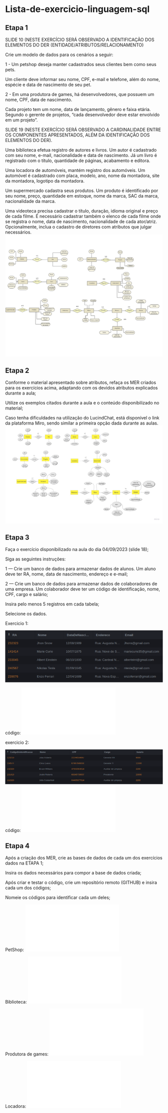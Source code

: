 # Lista-de-exercicio-linguagem-sql
## Etapa 1

SLIDE 10 (NESTE EXERCÍCIO SERÁ OBSERVADO A IDENTIFICAÇÃO DOS ELEMENTOS DO DER (ENTIDADE/ATRIBUTOS/RELACIONAMENTO)

Crie um modelo de dados para os cenários a seguir:

1 - Um petshop deseja manter cadastrados seus clientes bem como seus pets.

Um cliente deve informar seu nome, CPF, e-mail e telefone, além do nome, espécie e data de nascimento de seu pet.

2 - Em uma produtora de games, há desenvolvedores, que possuem um nome, CPF, data de nascimento.

Cada projeto tem um nome, data de lançamento, gênero e faixa etária. Segundo o gerente de projetos, “cada desenvolvedor deve estar envolvido em um projeto”.

SLIDE 19 (NESTE EXERCÍCIO SERÁ OBSERVADO A CARDINALIDADE ENTRE OS COMPONENTES APRESENTADOS, ALÉM DA IDENTIFICAÇÃO DOS ELEMENTOS DO DER).

Uma biblioteca efetua registro de autores e livros. Um autor é cadastrado com seu nome, e-mail, nacionalidade e data de nascimento. Já um livro é registrado com o título, quantidade de páginas, acabamento e editora.

Uma locadora de automóveis, mantém registro dos automóveis. Um automóvel é cadastrado com placa, modelo, ano, nome da montadora, site da montadora, logotipo da montadora.

Um supermercado cadastra seus produtos. Um produto é identificado por seu nome, preço, quantidade em estoque, nome da marca, SAC da marca, nacionalidade da marca.

Uma videoteca precisa cadastrar o título, duração, idioma original e preço de cada filme. É necessário cadastrar também o elenco de cada filme onde se registra o nome, data de nascimento, nacionalidade de cada ator/atriz. Opcionalmente, inclua o cadastro de diretores com atributos que julgar necessários.
![etapa1](etapa1-1.png)

## Etapa 2

Conforme o material apresentado sobre atributos, refaça os MER criados para os exercícios acima, adaptando com os devidos atributos explicados durante a aula;

Utilize os exemplos citados durante a aula e o conteúdo disponibilizado no material;

Caso tenha dificuldades na utilização do LucindChat, está disponível o link da plataforma Miro, sendo similar a primeira opção dada durante as aulas.
![etapa2](etapa_2-1.png)

## Etapa 3
Faça o exercício disponibilizado na aula do dia 04/09/2023 (slide 18);

Siga as seguintes instruções:

1 — Crie um banco de dados para armazenar dados de alunos. Um aluno deve ter RA, nome, data de nascimento, endereço e e-mail;

2 — Crie um banco de dados para armazenar dados de colaboradores de uma empresa. Um colaborador deve ter um código de identificação, nome, CPF, cargo e salário;

Insira pelo menos 5 registros em cada tabela;

Selecione os dados.

Exercicio 1:

![Exercicio1](etapa3_exercicio1.png)


código: ![etapa3_exercicio1](Etapa3_exercicio1_banco_de_dados.txt)

exercicio 2:

![Exercicio2](etapa3_exercicio2.png)
código: ![etapa3_exercicio2](Etapa3_exercicio2_banco_de_dados.txt)

## Etapa 4
Após a criação dos MER, crie as bases de dados de cada um dos exercícios dados na ETAPA 1;

Insira os dados necessários para compor a base de dados criada;

Após criar e testar o código, crie um repositório remoto (GITHUB) e insira cada um dos códigos;

Nomeie os códigos para identificar cada um deles;

PetShop: ![Banco de dados PetShop](Etapa4-exercicioPetshop.txt)

Biblioteca: ![Banco de dados Biblioteca](Etapa4-exercicioBiblioteca.txt)

Produtora de games: ![Banco de dados Produtora de games](Etapa4-ExercicioProdutoraDeGames.txt)

Locadora: ![Banco de dados Locadora](Etapa4-exercicio_Locadora.txt)

